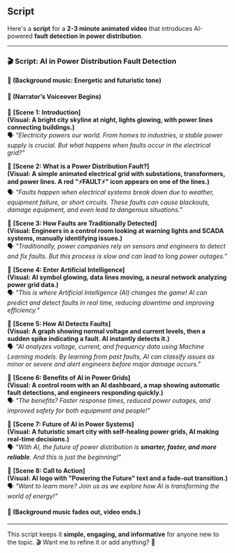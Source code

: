 ## Script
Here's a **script** for a **2-3 minute animated video** that introduces AI-powered **fault detection in power distribution**.

---

### **🎬 Script: AI in Power Distribution Fault Detection**

#### **🎵 (Background music: Energetic and futuristic tone)**

#### **🎤 (Narrator’s Voiceover Begins)**

📍 **[Scene 1: Introduction]**  
**(Visual: A bright city skyline at night, lights glowing, with power lines connecting buildings.)**  
🗣 _"Electricity powers our world. From homes to industries, a stable power supply is crucial. But what happens when faults occur in the electrical grid?"_

📍 **[Scene 2: What is a Power Distribution Fault?]**  
**(Visual: A simple animated electrical grid with substations, transformers, and power lines. A red "⚡FAULT⚡" icon appears on one of the lines.)**  
🗣 _"Faults happen when electrical systems break down due to weather, equipment failure, or short circuits. These faults can cause blackouts, damage equipment, and even lead to dangerous situations."_

📍 **[Scene 3: How Faults are Traditionally Detected]**  
**(Visual: Engineers in a control room looking at warning lights and SCADA systems, manually identifying issues.)**  
🗣 _"Traditionally, power companies rely on sensors and engineers to detect and fix faults. But this process is slow and can lead to long power outages."_

📍 **[Scene 4: Enter Artificial Intelligence]**  
**(Visual: AI symbol glowing, data lines moving, a neural network analyzing power grid data.)**  
🗣 _"This is where Artificial Intelligence (AI) changes the game! AI can predict and detect faults in real time, reducing downtime and improving efficiency."_

📍 **[Scene 5: How AI Detects Faults]**  
**(Visual: A graph showing normal voltage and current levels, then a sudden spike indicating a fault. AI instantly detects it.)**  
🗣 _"AI analyzes voltage, current, and frequency data using Machine Learning models. By learning from past faults, AI can classify issues as minor or severe and alert engineers before major damage occurs."_

📍 **[Scene 6: Benefits of AI in Power Grids]**  
**(Visual: A control room with an AI dashboard, a map showing automatic fault detections, and engineers responding quickly.)**  
🗣 _"The benefits? Faster response times, reduced power outages, and improved safety for both equipment and people!"_

📍 **[Scene 7: Future of AI in Power Systems]**  
**(Visual: A futuristic smart city with self-healing power grids, AI making real-time decisions.)**  
🗣 _"With AI, the future of power distribution is **smarter, faster, and more reliable**. And this is just the beginning!"_

📍 **[Scene 8: Call to Action]**  
**(Visual: AI logo with "Powering the Future" text and a fade-out transition.)**  
🗣 _"Want to learn more? Join us as we explore how AI is transforming the world of energy!"_

#### **🎵 (Background music fades out, video ends.)**

---

This script keeps it **simple, engaging, and informative** for anyone new to the topic. 🎬 Want me to refine it or add anything? 🚀